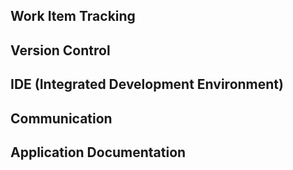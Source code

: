 ## Work Item Tracking

## Version Control

## IDE (Integrated Development Environment)

## Communication

## Application Documentation